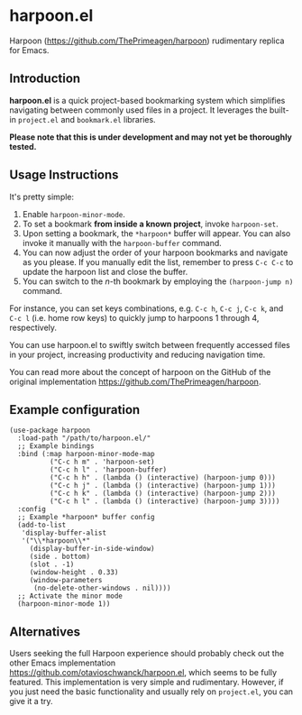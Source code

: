 # harpoon.el

Harpoon (<https://github.com/ThePrimeagen/harpoon>) rudimentary replica for Emacs.

## Introduction

**harpoon.el** is a quick project-based bookmarking system which simplifies navigating between commonly used files in a project. It leverages the built-in `project.el` and `bookmark.el` libraries.

**Please note that this is under development and may not yet be thoroughly tested.**

## Usage Instructions

It's pretty simple:

1. Enable `harpoon-minor-mode`.
2. To set a bookmark **from inside a known project**, invoke `harpoon-set`.
3. Upon setting a bookmark, the `*harpoon*` buffer will appear. You can also invoke it manually with the `harpoon-buffer` command.
4. You can now adjust the order of your harpoon bookmarks and navigate as you please. If you manually edit the list, remember to press `C-c C-c` to update the harpoon list and close the buffer.
5. You can switch to the *n*-th bookmark by employing the `(harpoon-jump n)` command.

For instance, you can set keys combinations, e.g. `C-c h`, `C-c j`, `C-c k`, and `C-c l` (i.e. home row keys) to quickly jump to harpoons 1 through 4, respectively.

You can use harpoon.el to swiftly switch between frequently accessed files in your project, increasing productivity and reducing navigation time.

You can read more about the concept of harpoon on the GitHub of the original implementation <https://github.com/ThePrimeagen/harpoon>.

## Example configuration

```emacs-lisp
(use-package harpoon
  :load-path "/path/to/harpoon.el/"
  ;; Example bindings
  :bind (:map harpoon-minor-mode-map
	      ("C-c h m" . 'harpoon-set)
	      ("C-c h l" . 'harpoon-buffer)
	      ("C-c h h" . (lambda () (interactive) (harpoon-jump 0)))
	      ("C-c h j" . (lambda () (interactive) (harpoon-jump 1)))
	      ("C-c h k" . (lambda () (interactive) (harpoon-jump 2)))
	      ("C-c h l" . (lambda () (interactive) (harpoon-jump 3))))
  :config
  ;; Example *harpoon* buffer config
  (add-to-list
   'display-buffer-alist
   '("\\*harpoon\\*"
     (display-buffer-in-side-window)
     (side . bottom)
     (slot . -1)
     (window-height . 0.33)
     (window-parameters
      (no-delete-other-windows . nil))))
  ;; Activate the minor mode
  (harpoon-minor-mode 1))
```

## Alternatives

Users seeking the full Harpoon experience should probably check out the other Emacs implementation <https://github.com/otavioschwanck/harpoon.el>, which seems to be fully featured. This implementation is very simple and rudimentary. However, if you just need the basic functionality and usually rely on `project.el`, you can give it a try.
